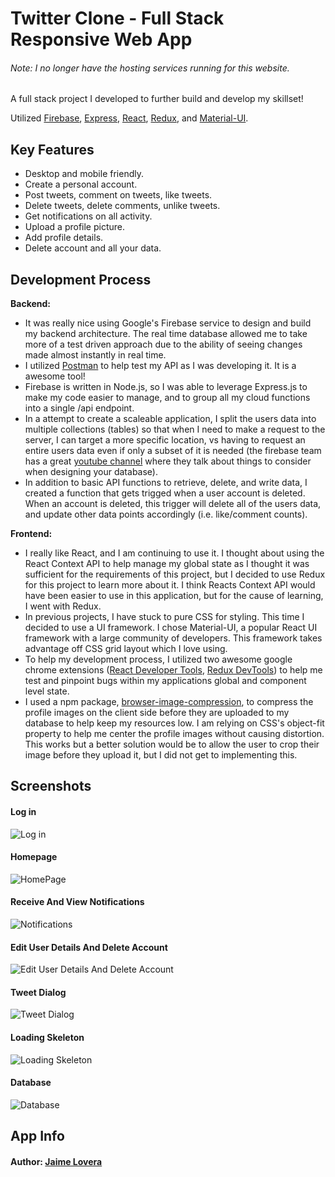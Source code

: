 # Twitter Clone - Full Stack Responsive Web App

###### Note: I no longer have the hosting services running for this website.

A full stack project I developed to further build and develop my skillset!  

Utilized [Firebase](https://firebase.google.com/), [Express](https://expressjs.com/), [React](https://reactjs.org/), [Redux](https://redux.js.org/), and [Material-UI](https://material-ui.com/).

## Key Features

- Desktop and mobile friendly.
- Create a personal account.
- Post tweets, comment on tweets, like tweets.
- Delete tweets, delete comments, unlike tweets.
- Get notifications on all activity.
- Upload a profile picture.
- Add profile details.
- Delete account and all your data.

## Development Process

**Backend:**

- It was really nice using Google's Firebase service to design and build my backend architecture. The real time database allowed me to take more of a test driven approach due to the ability of seeing changes made almost instantly in real time.
- I utilized [Postman](https://www.postman.com/) to help test my API as I was developing it. It is a awesome tool!
- Firebase is written in Node.js, so I was able to leverage Express.js to make my code easier to manage, and to group all my cloud functions into a single /api endpoint.
- In a attempt to create a scaleable application, I split the users data into multiple collections (tables) so that when I need to make a request to the server, I can target a more specific location, vs having to request an entire users data even if only a subset of it is needed (the firebase team has a great [youtube channel](https://youtu.be/haMOUb3KVSo) where they talk about things to consider when designing your database).
- In addition to basic API functions to retrieve, delete, and write data, I created a function that gets trigged when a user account is deleted. When an account is deleted, this trigger will delete all of the users data, and update other data points accordingly (i.e. like/comment counts).

**Frontend:**

- I really like React, and I am continuing to use it. I thought about using the React Context API to help manage my global state as I thought it was sufficient for the requirements of this project, but I decided to use Redux for this project to learn more about it. I think Reacts Context API would have been easier to use in this application, but for the cause of learning, I went with Redux.
- In previous projects, I have stuck to pure CSS for styling. This time I decided to use a UI framework. I chose Material-UI, a popular React UI framework with a large community of developers. This framework takes advantage off CSS grid layout which I love using.
- To help my development process, I utilized two awesome google chrome extensions ([React Developer Tools](https://chrome.google.com/webstore/detail/react-developer-tools/fmkadmapgofadopljbjfkapdkoienihi?hl=en), [Redux DevTools](https://chrome.google.com/webstore/detail/redux-devtools/lmhkpmbekcpmknklioeibfkpmmfibljd?hl=en)) to help me test and pinpoint bugs within my applications global and component level state.
- I used a npm package, [browser-image-compression](https://www.npmjs.com/package/browser-image-compression), to compress the profile images on the client side before they are uploaded to my database to help keep my resources low. I am relying on CSS's object-fit property to help me center the profile images without causing distortion. This works but a better solution would be to allow the user to crop their image before they upload it, but I did not get to implementing this.

## Screenshots

#### Log in

![Log in](./readme_screenshots/login.png)

#### Homepage

![HomePage](./readme_screenshots/homepage.png)

#### Receive And View Notifications

![Notifications](./readme_screenshots/notifications.png)

#### Edit User Details And Delete Account

![Edit User Details And Delete Account](./readme_screenshots/edit-details.png)

#### Tweet Dialog

![Tweet Dialog](./readme_screenshots/tweet-dialog.png)

#### Loading Skeleton

![Loading Skeleton](./readme_screenshots/loading-skeleton.png)

#### Database

![Database](./readme_screenshots/database.png)

## App Info

#### Author: [Jaime Lovera](https://github.com/jaimelovera)
